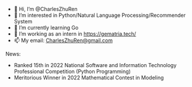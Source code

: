 - 👋 Hi, I’m @CharlesZhuRen
- 👀 I’m interested in Python/Natural Language Processing/Recommender System
- 🌱 I’m currently learning Go
- 💞️ I’m working as an intern in https://gematria.tech/
- 📫 My email: CharlesZhuRen@gmail.com

News:
- Ranked 15th in 2022 National Software and Information Technology Professional Competition (Python Programming)
- Meritorious Winner in 2022 Mathematical Contest in Modeling

<!---
CharlesZhuRen/CharlesZhuRen is a ✨ special ✨ repository because its `README.md` (this file) appears on your GitHub profile.
You can click the Preview link to take a look at your changes.
--->
